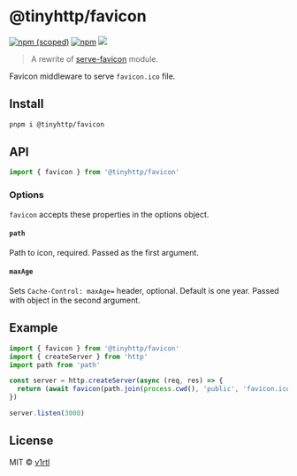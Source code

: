 # @tinyhttp/favicon

[![npm (scoped)][npm-badge]](https://npmjs.com/package/@tinyhttp/favicon) [![npm][dl-badge]](https://npmjs.com/package/@tinyhttp/favicon) [![][web-badge]](https://tinyhttp.v1rtl.site/mw/favicon)

> A rewrite of [serve-favicon](https://github.com/expressjs/serve-favicon) module.

Favicon middleware to serve `favicon.ico` file.

## Install

```sh
pnpm i @tinyhttp/favicon
```

## API

```js
import { favicon } from '@tinyhttp/favicon'
```

### Options

`favicon` accepts these properties in the options object.

#### `path`

Path to icon, required. Passed as the first argument.

#### `maxAge`

Sets `Cache-Control: maxAge=` header, optional. Default is one year. Passed with object in the second argument.

## Example

```js
import { favicon } from '@tinyhttp/favicon'
import { createServer } from 'http'
import path from 'path'

const server = http.createServer(async (req, res) => {
  return (await favicon(path.join(process.cwd(), 'public', 'favicon.ico')))(req, res)
})

server.listen(3000)
```

## License

MIT © [v1rtl](https://v1rtl.site)

[npm-badge]: https://img.shields.io/npm/v/@tinyhttp/favicon?style=flat-square
[dl-badge]: https://img.shields.io/npm/dt/@tinyhttp/favicon?style=flat-square
[web-badge]: https://img.shields.io/badge/website-visit-hotpink?style=flat-square
